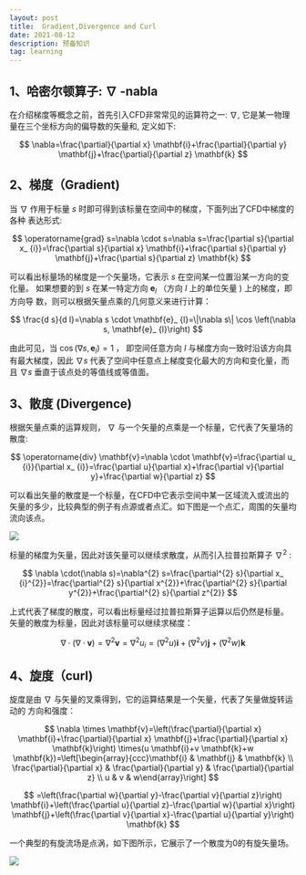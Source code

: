 ```yaml
---
layout: post
title:  Gradient,Divergence and Curl
date: 2021-08-12
description: 预备知识
tag: learning
---
```


## 1、哈密尔顿算子: $\nabla$ -nabla

在介绍梯度等概念之前，首先引入CFD非常常见的运算符之一: $\nabla$, 它是某一物理量在三个坐标方向的偏导数的矢量和, 定义如下:

$$
\nabla=\frac{\partial}{\partial x} \mathbf{i}+\frac{\partial}{\partial y} \mathbf{j}+\frac{\partial}{\partial z} \mathbf{k}
$$

## 2、梯度（Gradient)

当 $\nabla$ 作用于标量 $s$ 时即可得到该标量在空间中的梯度，下面列出了CFD中梯度的各种 表达形式:

$$
\operatorname{grad} s=\nabla \cdot s=\nabla s=\frac{\partial s}{\partial x_ {i}}=\frac{\partial s}{\partial x} \mathbf{i}+\frac{\partial s}{\partial y} \mathbf{j}+\frac{\partial s}{\partial z} \mathbf{k}
$$

可以看出标量场的梯度是一个矢量场，它表示 $s$ 在空间某一位置沿某一方向的变化量。 如果想要的到 $s$ 在某一特定方向 $\mathbf{e}_ {l}$ （方向 $l$ 上的单位矢量 $)$ 上的梯度，即方向导 数，则可以根据矢量点乘的几何意义来进行计算：

$$
\frac{d s}{d l}=\nabla s \cdot \mathbf{e}_ {l}=\|\nabla s\| \cos \left(\nabla s, \mathbf{e}_ {l}\right)
$$

由此可见，当 $\cos \left(\nabla s, \mathbf{e}_ {l}\right)=1$ ， 即空间任意方向 $l$ 与梯度方向一致时沿该方向具有最大梯度，因此 $\nabla s$ 代表了空间中任意点上梯度变化最大的方向和变化量，而且 $\nabla s$ 垂直于该点处的等值线或等值面。

## 3、散度 (Divergence)

根据矢量点乘的运算规则， $\nabla$ 与一个矢量的点乘是一个标量，它代表了矢量场的散度:

$$
\operatorname{div} \mathbf{v}=\nabla \cdot \mathbf{v}=\frac{\partial u_ {i}}{\partial x_ {i}}=\frac{\partial u}{\partial x}+\frac{\partial v}{\partial y}+\frac{\partial w}{\partial z}
$$

可以看出矢量的散度是一个标量，在CFD中它表示空间中某一区域流入或流出的矢量的多少，比较典型的例子有点源或者点汇。如下图是一个点汇，周围的矢量均流向该点。

![](https://suifeng2020.github.io/images/posts/Gradient/img1.jpg)

标量的梯度为矢量，因此对该矢量可以继续求散度，从而引入拉普拉斯算子 $\nabla^{2}$ :

$$
\nabla \cdot(\nabla s)=\nabla^{2} s=\frac{\partial^{2} s}{\partial x_ {i}^{2}}=\frac{\partial^{2} s}{\partial x^{2}}+\frac{\partial^{2} s}{\partial y^{2}}+\frac{\partial^{2} s}{\partial z^{2}}
$$

上式代表了梯度的散度，可以看出标量经过拉普拉斯算子运算以后仍然是标量。
矢量的散度为标量，因此对该标量可以继续求梯度：

$$
\nabla \cdot(\nabla \cdot \mathbf{v})=\nabla^{2} \mathbf{v}=\nabla^{2} u_ {i}=\left(\nabla^{2} u\right) \mathbf{i}+\left(\nabla^{2} v\right) \mathbf{j}+\left(\nabla^{2} w\right) \mathbf{k}
$$

## 4、旋度（curl)

旋度是由 $\nabla$ 与矢量的叉乘得到，它的运算结果是一个矢量，代表了矢量做旋转运动的 方向和强度：

$$
\nabla \times \mathbf{v}=\left(\frac{\partial}{\partial x} \mathbf{i}+\frac{\partial}{\partial x} \mathbf{j}+\frac{\partial}{\partial x} \mathbf{k}\right) \times(u \mathbf{i}+v \mathbf{k}+w \mathbf{k})=\left[\begin{array}{ccc}\mathbf{i} & \mathbf{j} & \mathbf{k} \\ \frac{\partial}{\partial x} & \frac{\partial}{\partial y} & \frac{\partial}{\partial z} \\ u & v & w\end{array}\right]
$$

$$
=\left(\frac{\partial w}{\partial y}-\frac{\partial v}{\partial z}\right) \mathbf{i}+\left(\frac{\partial u}{\partial z}-\frac{\partial w}{\partial x}\right) \mathbf{j}+\left(\frac{\partial v}{\partial x}-\frac{\partial u}{\partial y}\right) \mathbf{k}
$$

一个典型的有旋流场是点涡，如下图所示，它展示了一个散度为0的有旋矢量场。

![](https://suifeng2020.github.io/images/posts/Gradient/img2.jpg)